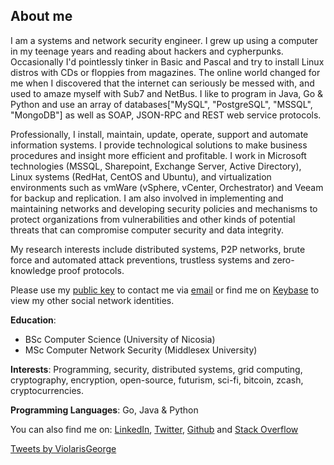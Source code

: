 ## About me

I am a systems and network security engineer. I grew up using a computer in my teenage years and reading about hackers and cypherpunks. Occasionally I'd pointlessly tinker in Basic and Pascal and try to install Linux distros with CDs or floppies from magazines. The online world changed for me when I discovered that the internet can seriously be messed with, and used to amaze myself with Sub7 and NetBus. I like to program in Java, Go & Python and use an array of databases["MySQL", "PostgreSQL", "MSSQL", "MongoDB"] as well as SOAP, JSON-RPC and REST web service protocols.

Professionally, I install, maintain, update, operate, support and automate information systems. I provide technological solutions to make business procedures and insight more efficient and profitable. I work in Microsoft technologies (MSSQL, Sharepoint, Exchange Server, Active Directory), Linux systems (RedHat, CentOS and Ubuntu), and virtualization environments such as vmWare (vSphere, vCenter, Orchestrator) and Veeam for backup and replication. I am also involved in implementing and maintaining networks and developing security policies and mechanisms to protect organizations from vulnerabilities and other kinds of potential threats that can compromise computer security and data integrity. 

My research interests include distributed systems, P2P networks, brute force and automated attack preventions, trustless systems and zero-knowledge proof protocols.

Please use my [public key](https://keybase.io/violarisgeorge/pgp_keys.asc?fingerprint=5d7a2f741dfa44befb31ceca111a985e0e1d5e65) to contact me via [email](mailto:violarisgeorge@gmail.com) or find me on [Keybase](https://keybase.io/violarisgeorge) to view my other social network identities.

**Education**:  
- BSc Computer Science (University of Nicosia)
- MSc Computer Network Security (Middlesex University)

**Interests**:
Programming, security, distributed systems, grid computing, cryptography, encryption, open-source, futurism, sci-fi, bitcoin, zcash, cryptocurrencies.

**Programming Languages**:
Go, Java & Python

You can also find me on: [LinkedIn](https://www.linkedin.com/in/georgeviolaris/ "George Violaris LinkedIn Profile"), [Twitter](https://twitter.com/violarisgeorge), [Github](https://github.com/violarisgeorge) and [Stack Overflow](https://stackoverflow.com/users/162432/george-violaris)

<a class="twitter-timeline" href="https://twitter.com/ViolarisGeorge?ref_src=twsrc%5Etfw">Tweets by ViolarisGeorge</a> <script async src="//platform.twitter.com/widgets.js" charset="utf-8"></script>
